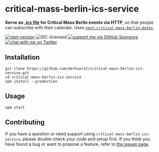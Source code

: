 # critical-mass-berlin-ics-service

**Serve an [.ics file](https://en.wikipedia.org/wiki/ICalendar) for Critical Mass Berlin events via HTTP**, so that people can subscribe with their calendar. Uses [`next-critical-mass-berlin-dates`](https://github.com/derhuerst/next-critical-mass-berlin-dates).

[![npm version](https://img.shields.io/npm/v/critical-mass-berlin-ics-service.svg)](https://www.npmjs.com/package/critical-mass-berlin-ics-service)
![ISC-licensed](https://img.shields.io/github/license/derhuerst/critical-mass-berlin-ics-service.svg)
[![support me via GitHub Sponsors](https://img.shields.io/badge/support%20me-donate-fa7664.svg)](https://github.com/sponsors/derhuerst)
[![chat with me on Twitter](https://img.shields.io/badge/chat%20with%20me-on%20Twitter-1da1f2.svg)](https://twitter.com/derhuerst)


## Installation

```shell
git clone https://github.com/derhuerst/critical-mass-berlin-ics-service.git
cd critical-mass-berlin-ics-service
npm install --production
```


## Usage

```shell
npm start
```


## Contributing

If you have a question or need support using `critical-mass-berlin-ics-service`, please double-check your code and setup first. If you think you have found a bug or want to propose a feature, refer to [the issues page](https://github.com/derhuerst/critical-mass-berlin-ics-service/issues).
